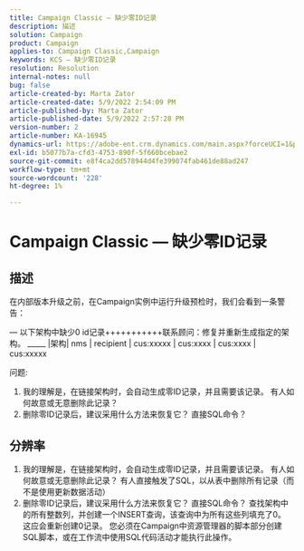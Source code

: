 ```yaml
---
title: Campaign Classic — 缺少零ID记录
description: 描述
solution: Campaign
product: Campaign
applies-to: Campaign Classic,Campaign
keywords: KCS — 缺少零ID记录
resolution: Resolution
internal-notes: null
bug: false
article-created-by: Marta Zator
article-created-date: 5/9/2022 2:54:09 PM
article-published-by: Marta Zator
article-published-date: 5/9/2022 2:57:28 PM
version-number: 2
article-number: KA-16945
dynamics-url: https://adobe-ent.crm.dynamics.com/main.aspx?forceUCI=1&pagetype=entityrecord&etn=knowledgearticle&id=7692b4e0-a7cf-ec11-a7b5-0022480a8e40
exl-id: b5077b7a-cfd3-4753-890f-5f660bcebae2
source-git-commit: e8f4ca2dd578944d4fe399074fab461de88ad247
workflow-type: tm+mt
source-wordcount: '228'
ht-degree: 1%

---
```


# Campaign Classic — 缺少零ID记录

## 描述


在内部版本升级之前，在Campaign实例中运行升级预检时，我们会看到一条警告：

 — 以下架构中缺少0 id记录+++++++++++联系顾问：修复并重新生成指定的架构。
_____ |架构| nms | recipient | cus:xxxxx | cus:xxxx | cus:xxxx | cus:xxxxx            
            

问题:

1. 我的理解是，在链接架构时，会自动生成零ID记录，并且需要该记录。 有人如何故意或无意删除此记录？
2. 删除零ID记录后，建议采用什么方法来恢复它？ 直接SQL命令？



## 分辨率


1. 我的理解是，在链接架构时，会自动生成零ID记录，并且需要该记录。 有人如何故意或无意删除此记录？ 有人直接触发了SQL，以从表中删除所有记录（而不是使用更新数据活动）
2. 删除零ID记录后，建议采用什么方法来恢复它？ 直接SQL命令？ 查找架构中的所有整数列，并创建一个INSERT查询，该查询中为所有这些列填充了0。 这应会重新创建0记录。 您必须在Campaign中资源管理器的脚本部分创建SQL脚本，或在工作流中使用SQL代码活动才能执行此操作。
